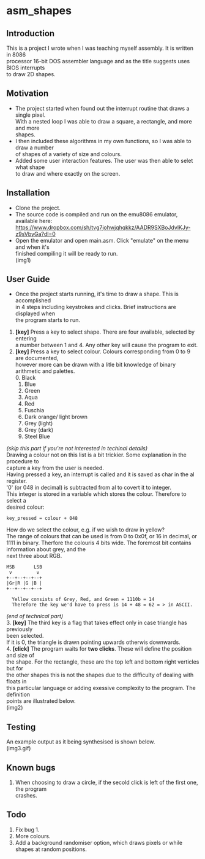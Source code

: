 # asm_shapes


## Introduction
This is a project I wrote when I was teaching myself assembly. It is written in 8086  
processor 16-bit DOS assembler language and as the title suggests uses BIOS interrupts  
to draw 2D shapes.

## Motivation
* The project started when found out the interrupt routine that draws a single pixel.   
  With a nested loop I was able to draw a square, a rectangle, and more and more  
 shapes.    
* I then included these algorithms in my own functions, so I was able to draw a number  
  of shapes of a variety of size and colours.  
* Added some user interaction features. The user was then able to selet what shape  
  to draw and where exactly on the screen.

## Installation
* Clone the project.
* The source code is compiled and run on the emu8086 emulator, available here:
  https://www.dropbox.com/sh/tvg7johwjqhqkkz/AADR9SXBoJdvlKJy-z9sVbyGa?dl=0
* Open the emulator and open main.asm. Click "emulate" on the menu and when it's  
  finished compiling it will be ready to run.  
(img1)

## User Guide
* Once the project starts running, it's time to draw a shape. This is accomplished  
  in 4 steps including keystrokes and clicks. Brief instructions are displayed when  
the program starts to run.
1. **[key]** Press a key to select shape. There are four available, selected by entering  
   a number between 1 and 4. Any other key will cause the program to exit.  
2. **[key]** Press a key to select colour. Colours corresponding from 0 to 9 are documented,  
   however more can be drawn with a litle bit knowledge of binary arithmetic and palettes.  
   0. Black
   1. Blue
   2. Green
   3. Aqua
   4. Red
   5. Fuschia
   6. Dark orange/ light brown
   7. Grey (light)
   8. Grey (dark)
   9. Steel Blue

*(skip this part if you're not interested in techinal details)*  
   Drawing a colour not on this list is a bit trickier. Some explanation in the procedure to  
   capture a key from the user is needed.  
   Having pressed a key, an interrupt is called and it is saved as char in the al register.  
   '0' (or 048 in decimal) is subtracted from al to covert it to integer.  
   This integer is stored in a variable which stores the colour. Therefore to select a  
   desired colour:

```
key_pressed = colour + 048
```
   How do we select the colour, e.g. if we wish to draw in yellow?  
   The range of colours that can be used is from 0 to 0x0f, or 16 in decimal, or 1111 in binary.
   Therfore the colouris 4 bits wide. The foremost bit contains information about grey, and the  
   next three about RGB. 
```
MSB       LSB
 v         v       
+--+--+--+--+
|Gr|R |G |B |
+--+--+--+--+
```

      Yellow consists of Grey, Red, and Green = 1110b = 14
      Therefore the key we'd have to press is 14 + 48 = 62 = > in ASCII.
*(end of technical part)*  
3.  **[key]** The third key is a flag that takes effect only in case triangle has previously  
      been selected.  
      If it is 0, the triangle is drawn pointing upwards otherwis downwards.  
4.  **[click]** The program waits for **two clicks**. These will define the position and size of  
   the shape. For the rectangle, these are the top left and bottom right verticles but for  
   the other shapes this is not the shapes due to the difficulty of dealing with floats in  
   this particular language or adding exessive complexity to the program. The definition  
   points are illustrated below.  
   (img2)

## Testing
An example output as it being synthesised is shown below.  
(img3.gif)

## Known bugs
1. When choosing to draw a circle, if the secold click is left of the first one, the program  
   crashes.

## Todo
1. Fix bug 1.
2. More colours.
3. Add a background randomiser option, which draws pixels or while shapes at random positions.
